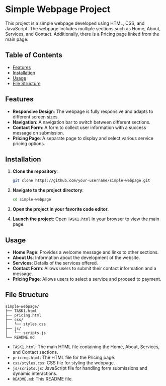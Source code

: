 # Simple Webpage Project

This project is a simple webpage developed using HTML, CSS, and JavaScript. The webpage includes multiple sections such as Home, About, Services, and Contact. Additionally, there is a Pricing page linked from the main page.

## Table of Contents
- [Features](#features)
- [Installation](#installation)
- [Usage](#usage)
- [File Structure](#file-structure)

## Features

- **Responsive Design**: The webpage is fully responsive and adapts to different screen sizes.
- **Navigation**: A navigation bar to switch between different sections.
- **Contact Form**: A form to collect user information with a success message on submission.
- **Pricing Page**: A separate page to display and select various service pricing options.

## Installation

1. **Clone the repository**:
    ```bash
    git clone https://github.com/your-username/simple-webpage.git
    ```

2. **Navigate to the project directory**:
    ```bash
    cd simple-webpage
    ```

3. **Open the project in your favorite code editor**.

4. **Launch the project**:
    Open `TASK1.html` in your browser to view the main page.

## Usage

- **Home Page**: Provides a welcome message and links to other sections.
- **About Us**: Information about the development of the website.
- **Services**: Details of the services offered.
- **Contact Form**: Allows users to submit their contact information and a message.
- **Pricing Page**: Allows users to select a service and proceed to payment.

## File Structure

```
simple-webpage/
├── TASK1.html
├── pricing.html
├── css/
│   └── styles.css
├── js/
│   └── scripts.js
└── README.md
```

- `TASK1.html`: The main HTML file containing the Home, About, Services, and Contact sections.
- `pricing.html`: The HTML file for the Pricing page.
- `css/styles.css`: CSS file for styling the webpage.
- `js/scripts.js`: JavaScript file for handling form submissions and dynamic interactions.
- `README.md`: This README file.
